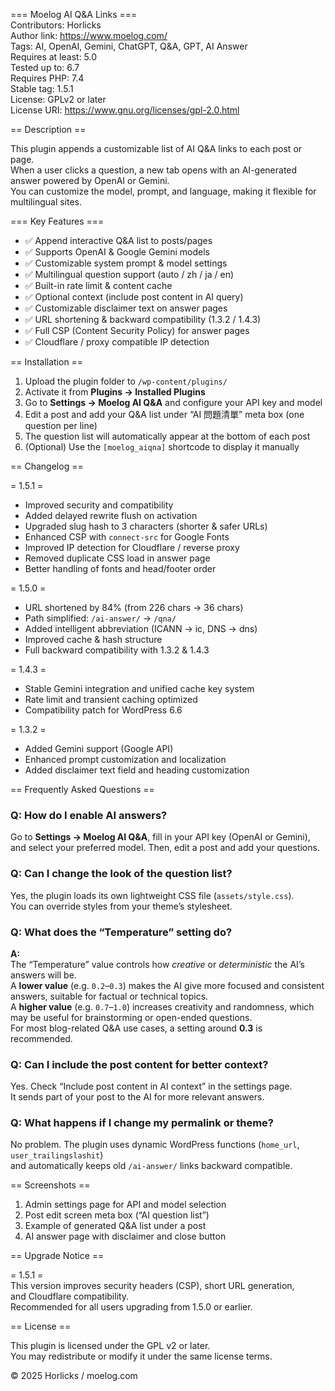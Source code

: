 === Moelog AI Q&A Links ===  
Contributors: Horlicks  
Author link: https://www.moelog.com/  
Tags: AI, OpenAI, Gemini, ChatGPT, Q&A, GPT, AI Answer  
Requires at least: 5.0  
Tested up to: 6.7  
Requires PHP: 7.4  
Stable tag: 1.5.1  
License: GPLv2 or later  
License URI: https://www.gnu.org/licenses/gpl-2.0.html  

== Description ==

This plugin appends a customizable list of AI Q&A links to each post or page.  
When a user clicks a question, a new tab opens with an AI-generated answer powered by OpenAI or Gemini.  
You can customize the model, prompt, and language, making it flexible for multilingual sites.  

=== Key Features ===  

- ✅ Append interactive Q&A list to posts/pages  
- ✅ Supports OpenAI & Google Gemini models  
- ✅ Customizable system prompt & model settings  
- ✅ Multilingual question support (auto / zh / ja / en)  
- ✅ Built-in rate limit & content cache  
- ✅ Optional context (include post content in AI query)  
- ✅ Customizable disclaimer text on answer pages  
- ✅ URL shortening & backward compatibility (1.3.2 / 1.4.3)  
- ✅ Full CSP (Content Security Policy) for answer pages  
- ✅ Cloudflare / proxy compatible IP detection  

== Installation ==  

1. Upload the plugin folder to `/wp-content/plugins/`  
2. Activate it from **Plugins → Installed Plugins**  
3. Go to **Settings → Moelog AI Q&A** and configure your API key and model  
4. Edit a post and add your Q&A list under “AI 問題清單” meta box (one question per line)  
5. The question list will automatically appear at the bottom of each post  
6. (Optional) Use the `[moelog_aiqna]` shortcode to display it manually  

== Changelog ==  

= 1.5.1 =  
* Improved security and compatibility  
* Added delayed rewrite flush on activation  
* Upgraded slug hash to 3 characters (shorter & safer URLs)  
* Enhanced CSP with `connect-src` for Google Fonts  
* Improved IP detection for Cloudflare / reverse proxy  
* Removed duplicate CSS load in answer page  
* Better handling of fonts and head/footer order  

= 1.5.0 =  
* URL shortened by 84% (from 226 chars → 36 chars)  
* Path simplified: `/ai-answer/` → `/qna/`  
* Added intelligent abbreviation (ICANN → ic, DNS → dns)  
* Improved cache & hash structure  
* Full backward compatibility with 1.3.2 & 1.4.3  

= 1.4.3 =  
* Stable Gemini integration and unified cache key system  
* Rate limit and transient caching optimized  
* Compatibility patch for WordPress 6.6  

= 1.3.2 =  
* Added Gemini support (Google API)  
* Enhanced prompt customization and localization  
* Added disclaimer text field and heading customization  

== Frequently Asked Questions ==  

### Q: How do I enable AI answers?
Go to **Settings → Moelog AI Q&A**, fill in your API key (OpenAI or Gemini),  
and select your preferred model. Then, edit a post and add your questions.

### Q: Can I change the look of the question list?
Yes, the plugin loads its own lightweight CSS file (`assets/style.css`).  
You can override styles from your theme’s stylesheet.

### Q: What does the “Temperature” setting do?

**A:**  
The “Temperature” value controls how *creative* or *deterministic* the AI’s answers will be.  
A **lower value** (e.g. `0.2`–`0.3`) makes the AI give more focused and consistent answers, suitable for factual or technical topics.  
A **higher value** (e.g. `0.7`–`1.0`) increases creativity and randomness, which may be useful for brainstorming or open-ended questions.  
For most blog-related Q&A use cases, a setting around **0.3** is recommended.

### Q: Can I include the post content for better context?
Yes. Check “Include post content in AI context” in the settings page.  
It sends part of your post to the AI for more relevant answers.

### Q: What happens if I change my permalink or theme?
No problem. The plugin uses dynamic WordPress functions (`home_url`, `user_trailingslashit`)  
and automatically keeps old `/ai-answer/` links backward compatible.  

== Screenshots ==  

1. Admin settings page for API and model selection  
2. Post edit screen meta box (“AI question list”)  
3. Example of generated Q&A list under a post  
4. AI answer page with disclaimer and close button  

== Upgrade Notice ==  

= 1.5.1 =  
This version improves security headers (CSP), short URL generation,  
and Cloudflare compatibility.  
Recommended for all users upgrading from 1.5.0 or earlier.  

== License ==  

This plugin is licensed under the GPL v2 or later.  
You may redistribute or modify it under the same license terms.  

© 2025 Horlicks / moelog.com  
